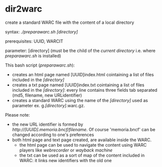 # dir2warc
create a standard WARC file with the content of a local directory

syntax: _./preparawarc.sh [directory]_

prerequisites: UUID, WARCIT

parameter: [directory] (must be the child of the _current directory_ i.e. where _preparawarc.sh_ is installed)

This bash script (_preparawarc.sh_):
* creates an html page named [UUID]index.html cointaining a list of files included in the _[directory]_
* creates a txt page named [UUID]index.txt cointaining a list of files included in the _[directory]_: every line contains three fields tab separated (md5, filename,  new URLidentifier)
* creates a standard WARC using the name of the _[directory]_ used as parameter ex. g._[directory]_.warc.gz.
  
Please note:
* the new URL identifier is formed by _http://[UUID].memoria.bncf/filename_. Of course 'memoria.bncf' can be changed according to one's preferences
* both html page and text page created, are available inside the WARC. 
  * the html page can be used to navigate the content using WARC players like _webrecorder_ or _wayback machine_
  * the txt can be used as a sort of map of the content included in WARC: it links new identifiers with the old one


